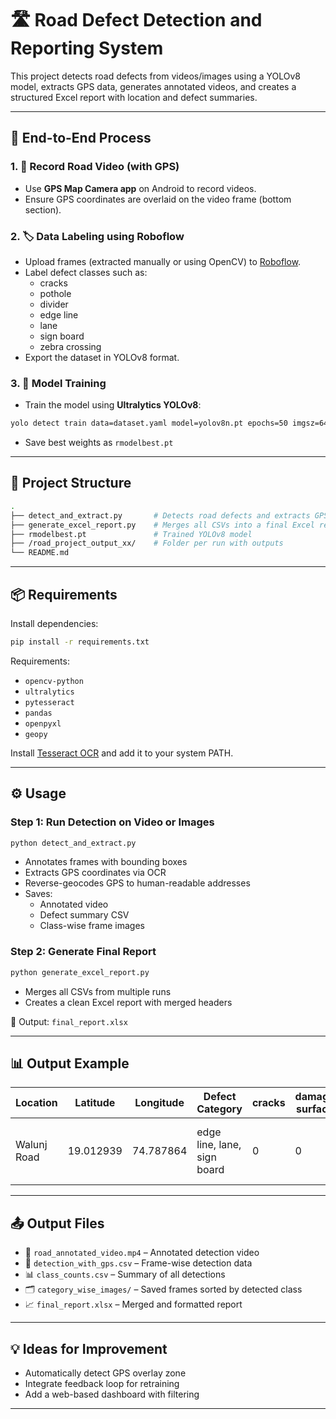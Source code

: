 
# 🛣️ Road Defect Detection and Reporting System

This project detects road defects from videos/images using a YOLOv8 model, extracts GPS data, generates annotated videos, and creates a structured Excel report with location and defect summaries.

---

## 🧭 End-to-End Process

### 1. 📱 Record Road Video (with GPS)

- Use **GPS Map Camera app** on Android to record videos.
- Ensure GPS coordinates are overlaid on the video frame (bottom section).

### 2. 🏷️ Data Labeling using Roboflow

- Upload frames (extracted manually or using OpenCV) to [Roboflow](https://roboflow.com/).
- Label defect classes such as:
  - cracks
  - pothole
  - divider
  - edge line
  - lane
  - sign board
  - zebra crossing
- Export the dataset in YOLOv8 format.

### 3. 🧠 Model Training

- Train the model using **Ultralytics YOLOv8**:
```bash
yolo detect train data=dataset.yaml model=yolov8n.pt epochs=50 imgsz=640
```
- Save best weights as `rmodelbest.pt`

---

## 📁 Project Structure

```bash
.
├── detect_and_extract.py       # Detects road defects and extracts GPS + address
├── generate_excel_report.py    # Merges all CSVs into a final Excel report
├── rmodelbest.pt               # Trained YOLOv8 model
├── /road_project_output_xx/    # Folder per run with outputs
└── README.md
```

---

## 📦 Requirements

Install dependencies:

```bash
pip install -r requirements.txt
```

Requirements:
- `opencv-python`
- `ultralytics`
- `pytesseract`
- `pandas`
- `openpyxl`
- `geopy`

Install [Tesseract OCR](https://github.com/tesseract-ocr/tesseract) and add it to your system PATH.

---

## ⚙️ Usage

### Step 1: Run Detection on Video or Images

```bash
python detect_and_extract.py
```

- Annotates frames with bounding boxes
- Extracts GPS coordinates via OCR
- Reverse-geocodes GPS to human-readable addresses
- Saves:
  - Annotated video
  - Defect summary CSV
  - Class-wise frame images

### Step 2: Generate Final Report

```bash
python generate_excel_report.py
```

- Merges all CSVs from multiple runs
- Creates a clean Excel report with merged headers

📄 Output: `final_report.xlsx`

---

## 📊 Output Example

| Location | Latitude  | Longitude | Defect Category             | cracks | damage surface | divider | edge line | lane | pothole | sign board | zebra crossing | Address                                             |
|----------|-----------|-----------|------------------------------|--------|----------------|---------|-----------|------|---------|-------------|----------------|------------------------------------------------------|
| Walunj Road  | 19.012939 | 74.787864 | edge line, lane, sign board  |   0    |       0        |    0    |     1     |  3   |    0    |      1      |       0        | Walunj, Ahmednagar, Maharashtra, 414110, India      |

---

## 📤 Output Files

- 🎥 `road_annotated_video.mp4` – Annotated detection video
- 📍 `detection_with_gps.csv` – Frame-wise detection data
- 📊 `class_counts.csv` – Summary of all detections
- 🗂️ `category_wise_images/` – Saved frames sorted by detected class
- 📈 `final_report.xlsx` – Merged and formatted report

---

## 💡 Ideas for Improvement

- Automatically detect GPS overlay zone
- Integrate feedback loop for retraining
- Add a web-based dashboard with filtering

---


